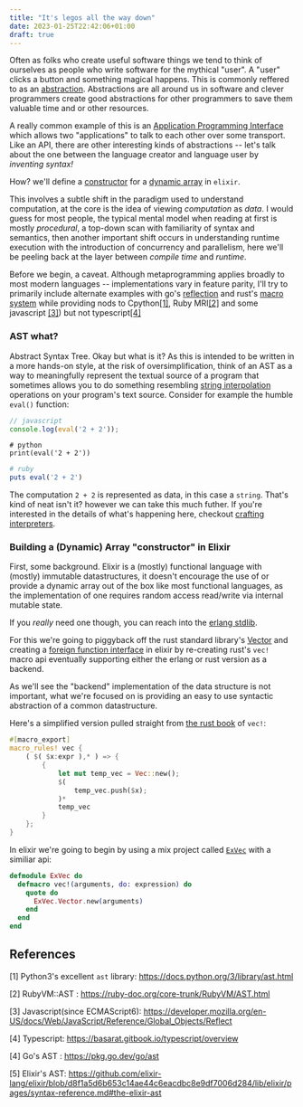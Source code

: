 ```yaml
---
title: "It's legos all the way down"
date: 2023-01-25T22:42:06+01:00
draft: true
---
```


Often as folks who create useful software things we tend to think of ourselves as people who write software for the mythical "user". A "user" clicks a button and
something magical happens. This is commonly reffered to as an [abstraction](https://en.wikipedia.org/wiki/Abstraction_(computer_science)).
Abstractions are all around us in software and clever programmers create good abstractions for other programmers to save them valuable time and or other resources.

A really common example of this is an [Application Programming Interface](https://en.wikipedia.org/wiki/API) which allows two "applications" to talk to each other over
some transport. Like an API, there are other interesting kinds of abstractions -- let's talk about the one between the language creator and language user by _inventing
syntax!_

How? we'll define a [constructor](https://en.wikipedia.org/wiki/Constructor_(object-oriented_programming)) for a [dynamic array](https://en.wikipedia.org/wiki/Dynamic_array) in `elixir`.

This involves a subtle shift in the paradigm used to understand computation, at the core is the idea of viewing _computation_ as _data_. I would guess for most people,
the typical mental model when reading at first is mostly _procedural_, a top-down scan with familiarity of syntax and semantics, then another important shift occurs in
understanding runtime execution with the introduction of concurrency and parallelism, here we'll be peeling back at the layer between _compile time_ and _runtime_.

Before we begin, a caveat. Although metaprogramming applies broadly to most modern languages -- implementations vary in feature parity, I'll try to primarily include alternate examples with go's [reflection](https://go.dev/blog/laws-of-reflection) and rust's [macro system](https://doc.rust-lang.org/book/ch19-06-macros.html) while providing nods to Cpython[[1]](#references), Ruby MRI[[2]](#references) and some javascript [[3]](#references)) but not typescript[[4]](#references)

### AST what?

Abstract Syntax Tree. Okay but what is it? As this is intended to be written in a more hands-on style, at the risk
of oversimplification, think of an AST as a way to meaningfully represent the textual source of a program that sometimes allows you to do something resembling [string interpolation](https://en.wikipedia.org/wiki/String_interpolation) operations on your program's text source. Consider for example the humble `eval()` function:

```javascript
// javascript
console.log(eval('2 + 2'));
```

```python3
# python
print(eval('2 + 2'))
```

```ruby
# ruby
puts eval('2 + 2')
```

The computation `2 + 2` is represented as data, in this case a `string`. That's kind of neat isn't it? however we can take this much futher.
If you're interested in the details of what's happening here, checkout [crafting interpreters](https://craftinginterpreters.com/).

### Building a (Dynamic) Array "constructor" in Elixir

First, some background. Elixir is a (mostly) functional language with (mostly) immutable datastructures, it doesn't encourage the use of
or provide a dynamic array out of the box like most functional languages, as the implementation of one
requires random access read/write via internal mutable state.

If you _really_ need one though, you can reach into the [erlang stdlib](https://www.erlang.org/doc/man/array.html).

For this we're going to piggyback off the rust standard library's [Vector](https://doc.rust-lang.org/std/vec/struct.Vec.html) and
creating a [foreign function interface](https://en.wikipedia.org/wiki/Foreign_function_interface) in elixir by re-creating rust's `vec!` macro api
eventually supporting either the erlang or rust version as a backend.

As we'll see the "backend" implementation of the data structure is not important, what we're focused on is providing an easy to use syntactic abstraction
of a common datastructure.

Here's a simplified version pulled straight from [the rust book](https://doc.rust-lang.org/book/ch19-06-macros.html) of `vec!`:

```rust
#[macro_export]
macro_rules! vec {
    ( $( $x:expr ),* ) => {
        {
            let mut temp_vec = Vec::new();
            $(
                temp_vec.push($x);
            )*
            temp_vec
        }
    };
}
```

In elixir we're going to begin by using a mix project called [`ExVec`](https://github.com/hailelagi/ex_vec) with a similiar api:

```elixir
defmodule ExVec do
  defmacro vec!(arguments, do: expression) do
    quote do
      ExVec.Vector.new(arguments)
    end
  end
end
```

## References

[1] Python3's excellent `ast` library: <https://docs.python.org/3/library/ast.html>

[2] RubyVM::AST : <https://ruby-doc.org/core-trunk/RubyVM/AST.html>

[3] Javascript(since ECMAScript6): <https://developer.mozilla.org/en-US/docs/Web/JavaScript/Reference/Global_Objects/Reflect>

[4] Typescript: <https://basarat.gitbook.io/typescript/overview>

[4] Go's AST : <https://pkg.go.dev/go/ast>

[5] Elixir's AST: <https://github.com/elixir-lang/elixir/blob/d8f1a5d6b653c14ae44c6eacdbc8e9df7006d284/lib/elixir/pages/syntax-reference.md#the-elixir-ast>
